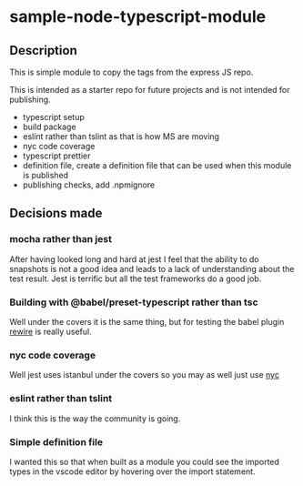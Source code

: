 # sample-node-typescript-module

## Description
This is simple module to copy the tags from the express JS repo. 

This is intended as a starter repo for future projects and is not intended
for publishing.

- typescript setup
- build package 
- eslint rather than tslint as that is how MS are moving
- nyc code coverage
- typescript prettier   
- definition file, create a definition file that can be used when this module is published
- publishing checks, add .npmignore

## Decisions made

### mocha rather than jest
After having looked long and hard at jest I feel that the ability to do snapshots is not a good
idea and leads to a lack of understanding about the test result. Jest is terrific but all the test
frameworks do a good job.

### Building with **@babel/preset-typescript** rather than tsc
Well under the covers it is the same thing, but for testing the babel plugin [rewire](https://www.npmjs.com/package/babel-plugin-rewire) is 
really useful.

### nyc code coverage
Well jest uses istanbul under the covers so you may as well just use [nyc](https://www.npmjs.com/package/nyc)

### eslint rather than tslint
I think this is the way the community is going.

### Simple definition file
I wanted this so that when built as a module you could see the imported types in the vscode editor by 
hovering over the import statement.

